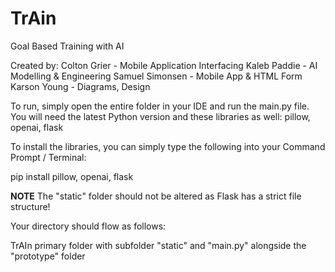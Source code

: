 # TrAin
Goal Based Training with AI

Created by:
Colton Grier - Mobile Application Interfacing
Kaleb Paddie - AI Modelling & Engineering 
Samuel Simonsen - Mobile App & HTML Form
Karson Young - Diagrams, Design

To run, simply open the entire folder in your IDE and run the main.py file.
You will need the latest Python version and these libraries as well: pillow, openai, flask

To install the libraries, you can simply type the following into your Command Prompt / Terminal:

pip install pillow, openai, flask

**NOTE** The "static" folder should not be altered as Flask has a strict file structure!

Your directory should flow as follows:

TrAIn primary folder with subfolder "static" and "main.py" alongside the "prototype" folder
